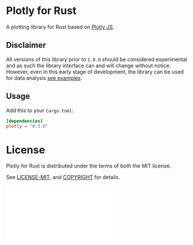 # Plotly for Rust

A plotting library for Rust based on [Plotly JS](https://plot.ly/javascript/).

## Disclaimer

All versions of this library prior to `1.0.0` should be considered experimental and as such the 
library interface can and will change without notice. However, even in this early stage of development, 
the library can be used for data analysis [see examples](examples/example_plots.rs).


## Usage

Add this to your `Cargo.toml`:

```toml
[dependencies]
plotly = "0.3.0"
```

# License

Plotly for Rust is distributed under the terms of both the MIT license.

See [LICENSE-MIT](LICENSE-MIT), and [COPYRIGHT](COPYRIGHT) for details.

![Image](gbm_simple_ohlc_chart.html)